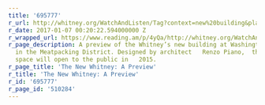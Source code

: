 ```yaml
---
title: '695777'
r_url: http://whitney.org/WatchAndListen/Tag?context=new%20building&play_id=400
r_date: 2017-01-07 00:20:22.594000000 Z
r_wrapped_url: https://www.reading.am/p/4yQa/http://whitney.org/WatchAndListen/Tag?context=new%20building&play_id=400
r_page_description: A preview of the Whitney’s new building at Washington Street and   Gansevoort  Street,
  in the Meatpacking District. Designed by architect   Renzo Piano,  the 200,000-square-foot
  space will open to the public in   2015.
r_page_title: 'The New Whitney: A Preview'
r_title: 'The New Whitney: A Preview'
r_id: '695777'
r_page_id: '510284'
---
```


